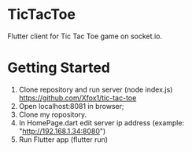 # TicTacToe
Flutter client for Tic Tac Toe game on socket.io.
# Getting Started
1. Сlone repository and run server (node index.js) https://github.com/Xfox1/tic-tac-toe
2. Open localhost:8081 in browser;
3. Clone my ropository.
4. In HomePage.dart edit server ip address (example: "http://192.168.1.34:8080")
5. Run Flutter app (flutter run)
